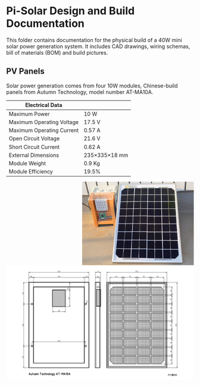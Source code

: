 # Pi-Solar Design and Build Documentation

This folder contains documentation for the physical build  of a 40W mini solar power generation system. It includes CAD drawings, wiring schemas, bill of materials (BOM) and build pictures.

## PV Panels

Solar power generation comes from four 10W modules, Chinese-build panels from Autumn Technology, model number AT-MA10A.

|Electrical Data| |
|---------------|-|
|Maximum Power|10 W|
|Maximum Operating Voltage|17.5 V|
|Maximum Operating Current|0.57 A|
|Open Circuit Voltage|21.6 V|
|Short Circuit Current|0.62 A|
|External Dimensions|235×335×18 mm|
|Module Weight|0.9 Kg|
|Module Efficiency|19.5%|
<img align="right" src="..\images\pi-solar testpanel 10w.jpg" height="225px" width="300px"> 

<img src="../cad/AT-MA10A 10W pv panel v10.png">
